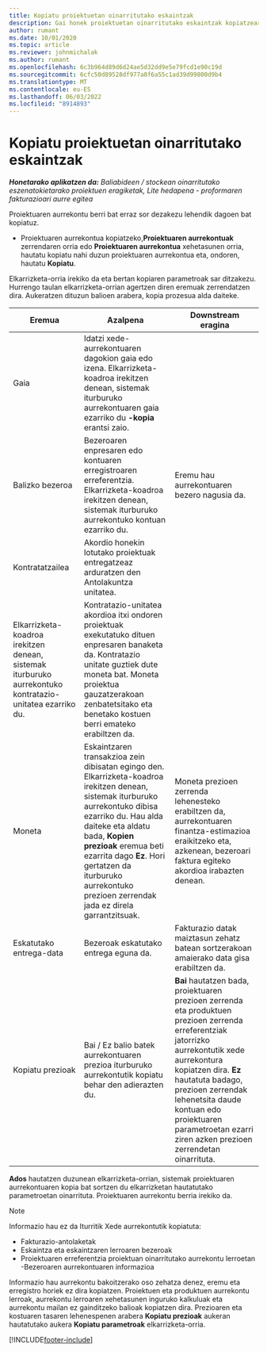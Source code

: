 ```yaml
---
title: Kopiatu proiektuetan oinarritutako eskaintzak
description: Gai honek proiektuetan oinarritutako eskaintzak kopiatzeari buruzko informazioa eskaintzen du Project Operations-en.
author: rumant
ms.date: 10/01/2020
ms.topic: article
ms.reviewer: johnmichalak
ms.author: rumant
ms.openlocfilehash: 6c3b964d89d6d24ae5d32dd9e5e79fcd1e90c19d
ms.sourcegitcommit: 6cfc50d89528df977a8f6a55c1ad39d99800d9b4
ms.translationtype: MT
ms.contentlocale: eu-ES
ms.lasthandoff: 06/03/2022
ms.locfileid: "8914893"
---
```

# <a name="copy-project-based-quotes"></a>Kopiatu proiektuetan oinarritutako eskaintzak

_**Honetarako aplikatzen da:** Baliabideen / stockean oinarritutako eszenatokietarako proiektuen eragiketak, Lite hedapena - proformaren fakturazioari aurre egitea_

Proiektuaren aurrekontu berri bat erraz sor dezakezu lehendik dagoen bat kopiatuz. 

- Proiektuaren aurrekontua kopiatzeko,**Proiektuaren aurrekontuak** zerrendaren orria edo **Proiektuaren aurrekontua** xehetasunen orria, hautatu kopiatu nahi duzun proiektuaren aurrekontua eta, ondoren, hautatu **Kopiatu**.

Elkarrizketa-orria irekiko da eta bertan kopiaren parametroak sar ditzakezu. Hurrengo taulan elkarrizketa-orrian agertzen diren eremuak zerrendatzen dira. Aukeratzen dituzun balioen arabera, kopia prozesua alda daiteke.

| **Eremua** | **Azalpena** | **Downstream eragina** |
| --- | --- | --- |
| Gaia | Idatzi xede-aurrekontuaren dagokion gaia edo izena. Elkarrizketa-koadroa irekitzen denean, sistemak iturburuko aurrekontuaren gaia ezarriko du **-kopia** erantsi zaio. | |
| Balizko bezeroa | Bezeroaren enpresaren edo kontuaren erregistroaren erreferentzia. Elkarrizketa-koadroa irekitzen denean, sistemak iturburuko aurrekontuko kontuan ezarriko du. | Eremu hau aurrekontuaren bezero nagusia da. |
| Kontratatzailea | Akordio honekin lotutako proiektuak entregatzeaz arduratzen den Antolakuntza unitatea.
Elkarrizketa-koadroa irekitzen denean, sistemak iturburuko aurrekontuko kontratazio-unitatea ezarriko du. | Kontratazio-unitatea akordioa itxi ondoren proiektuak exekutatuko dituen enpresaren banaketa da. Kontratazio unitate guztiek dute moneta bat. Moneta proiektua gauzatzerakoan zenbatetsitako eta benetako kostuen berri emateko erabiltzen da. |
| Moneta | Eskaintzaren transakzioa zein dibisatan egingo den. Elkarrizketa-koadroa irekitzen denean, sistemak iturburuko aurrekontuko dibisa ezarriko du. Hau alda daiteke eta aldatu bada, **Kopien prezioak** eremua beti ezarrita dago **Ez**. Hori gertatzen da iturburuko aurrekontuko prezioen zerrendak jada ez direla garrantzitsuak. | Moneta prezioen zerrenda lehenesteko erabiltzen da, aurrekontuaren finantza-estimazioa eraikitzeko eta, azkenean, bezeroari faktura egiteko akordioa irabazten denean. |
| Eskatutako entrega-data | Bezeroak eskatutako entrega eguna da. | Fakturazio datak maiztasun zehatz batean sortzerakoan amaierako data gisa erabiltzen da. |
| Kopiatu prezioak | Bai / Ez balio batek aurrekontuaren prezioa iturburuko aurrekontutik kopiatu behar den adierazten du. | **Bai** hautatzen bada, proiektuaren prezioen zerrenda eta produktuen prezioen zerrenda erreferentziak jatorrizko aurrekontutik xede aurrekontura kopiatzen dira. **Ez** hautatuta badago, prezioen zerrendak lehenetsita daude kontuan edo proiektuaren parametroetan ezarri ziren azken prezioen zerrendetan oinarrituta. |

**Ados** hautatzen duzunean elkarrizketa-orrian, sistemak proiektuaren aurrekontuaren kopia bat sortzen du elkarrizketan hautatutako parametroetan oinarrituta. Proiektuaren aurrekontu berria irekiko da. 

> [!NOTE]
> Informazio hau ez da Iturritik Xede aurrekontutik kopiatuta:
>
> - Fakturazio-antolaketak
> - Eskaintza eta eskaintzaren lerroaren bezeroak
> - Proiektuaren erreferentzia proiektuan oinarritutako aurrekontu lerroetan -Bezeroaren aurrekontuaren informazioa
>
>Informazio hau aurrekontu bakoitzerako oso zehatza denez, eremu eta erregistro horiek ez dira kopiatzen. Proiektuen eta produktuen aurrekontu lerroak, aurrekontu lerroaren xehetasunen inguruko kalkuluak eta aurrekontu mailan ez gainditzeko balioak kopiatzen dira. Prezioaren eta kostuaren tasaren lehenespenen arabera **Kopiatu prezioak** aukeran hautatutako aukera **Kopiatu parametroak** elkarrizketa-orria.


[!INCLUDE[footer-include](../includes/footer-banner.md)]